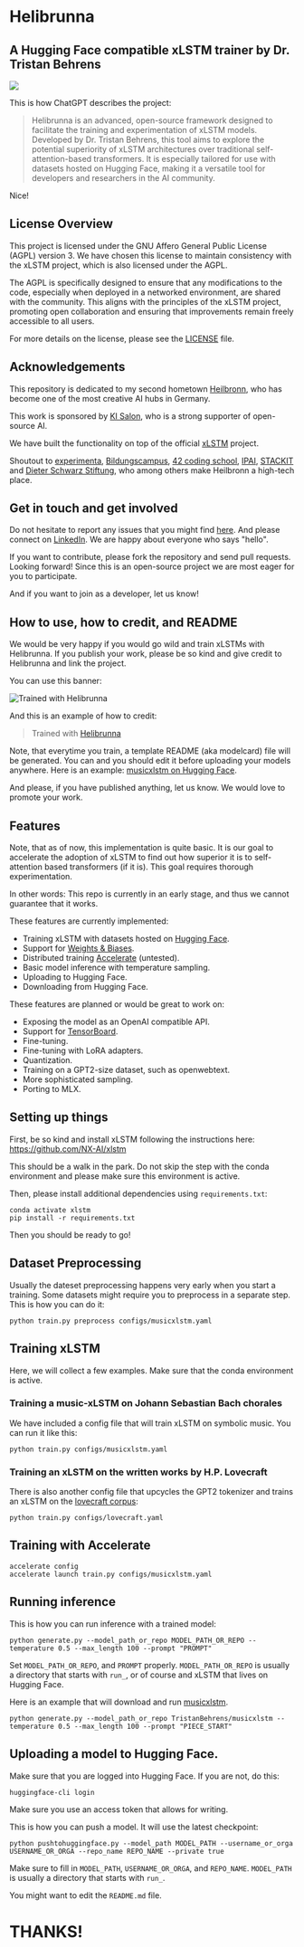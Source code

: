 # Helibrunna
## A Hugging Face compatible xLSTM trainer by Dr. Tristan Behrens

![](assets/helibrunna02.jpg)

This is how ChatGPT describes the project:

> Helibrunna is an advanced, open-source framework designed to facilitate the training and experimentation of xLSTM models. Developed by Dr. Tristan Behrens, this tool aims to explore the potential superiority of xLSTM architectures over traditional self-attention-based transformers. It is especially tailored for use with datasets hosted on Hugging Face, making it a versatile tool for developers and researchers in the AI community.

Nice!


## License Overview

This project is licensed under the GNU Affero General Public License (AGPL) version 3. We have chosen this license to maintain consistency with the xLSTM project, which is also licensed under the AGPL. 

The AGPL is specifically designed to ensure that any modifications to the code, especially when deployed in a networked environment, are shared with the community. This aligns with the principles of the xLSTM project, promoting open collaboration and ensuring that improvements remain freely accessible to all users.

For more details on the license, please see the [LICENSE](./LICENSE) file.


## Acknowledgements

This repository is dedicated to my second hometown [Heilbronn](https://www.heilbronn.de/startseite.html), who has become one of the most creative AI hubs in Germany.

This work is sponsored by [KI Salon](https://www.ki-salon.net/), who is a strong supporter of open-source AI.

We have built the functionality on top of the official [xLSTM](https://github.com/NX-AI/xlstm) project.

Shoutout to [experimenta](https://www.experimenta.science/), [Bildungscampus](https://www.bildungscampus.hn/), [42 coding school](https://www.42heilbronn.de/), [IPAI](https://ip.ai/), [STACKIT](https://www.stackit.de/de/) and [Dieter Schwarz Stiftung](https://www.dieter-schwarz-stiftung.de/), who among others make Heilbronn a high-tech place.


## Get in touch and get involved

Do not hesitate to report any issues that you might find [here](https://github.com/AI-Guru/helibrunna/issues). And please connect on [LinkedIn](https://de.linkedin.com/in/dr-tristan-behrens-734967a2). We are happy about everyone who says "hello".

If you want to contribute, please fork the repository and send pull requests. Looking forward! Since this is an open-source project we are most eager for you to participate.

And if you want to join as a developer, let us know!


## How to use, how to credit, and README

We would be very happy if you would go wild and train xLSTMs with Helibrunna. If you publish your work, please be so kind and give credit to Helibrunna and link the project.

You can use this banner:

![Trained with Helibrunna](assets/trainedwithhelibrunna.jpg)

And this is an example of how to credit:

> Trained with [Helibrunna](https://github.com/AI-Guru/helibrunna)

Note, that everytime you train, a template README (aka modelcard) file will be generated. You can and you should edit it before uploading your models anywhere. Here is an example: [musicxlstm on Hugging Face](https://huggingface.co/TristanBehrens/musicxlstm).

And please, if you have published anything, let us know. We would love to promote your work.


## Features

Note, that as of now, this implementation is quite basic. It is our goal to accelerate the adoption of xLSTM to find out how superior it is to self-attention based transformers (if it is). This goal requires thorough experimentation.

In other words: This repo is currently in an early stage, and thus we cannot guarantee that it works.

These features are currently implemented:

- Training xLSTM with datasets hosted on [Hugging Face](https://huggingface.co/).
- Support for [Weights & Biases](https://wandb.ai/home).
- Distributed training [Accelerate](https://huggingface.co/docs/accelerate/index) (untested).
- Basic model inference with temperature sampling.
- Uploading to Hugging Face.
- Downloading from Hugging Face.

These features are planned or would be great to work on:

- Exposing the model as an OpenAI compatible API.
- Support for [TensorBoard](https://www.tensorflow.org/tensorboard).
- Fine-tuning.
- Fine-tuning with LoRA adapters.
- Quantization.
- Training on a GPT2-size dataset, such as openwebtext.
- More sophisticated sampling.
- Porting to MLX.


## Setting up things

First, be so kind and install xLSTM following the instructions here: https://github.com/NX-AI/xlstm

This should be a walk in the park. Do not skip the step with the conda environment and please make sure this environment is active.

Then, please install additional dependencies using `requirements.txt`:

```
conda activate xlstm
pip install -r requirements.txt
```

Then you should be ready to go!

## Dataset Preprocessing

Usually the dateset preprocessing happens very early when you start a training. Some datasets might require you to preprocess in a separate step. This is how you can do it:

```
python train.py preprocess configs/musicxlstm.yaml
```

## Training xLSTM

Here, we will collect a few examples. Make sure that the conda environment is active.


### Training a music-xLSTM on Johann Sebastian Bach chorales

We have included a config file that will train xLSTM on symbolic music. You can run it like this:

```
python train.py configs/musicxlstm.yaml
```


### Training an xLSTM on the written works by H.P. Lovecraft

There is also another config file that upcycles the GPT2 tokenizer and trains an xLSTM on the [lovecraft corpus](https://huggingface.co/datasets/TristanBehrens/lovecraftcorpus):


```
python train.py configs/lovecraft.yaml
```

## Training with Accelerate

```
accelerate config
accelerate launch train.py configs/musicxlstm.yaml
```


## Running inference

This is how you can run inference with a trained model:

```
python generate.py --model_path_or_repo MODEL_PATH_OR_REPO --temperature 0.5 --max_length 100 --prompt "PROMPT"
```

Set `MODEL_PATH_OR_REPO`, and `PROMPT` properly. `MODEL_PATH_OR_REPO` is usually a directory that starts with `run_`, or of course and xLSTM that lives on Hugging Face.

Here is an example that will download and run [musicxlstm](https://huggingface.co/TristanBehrens/musicxlstm).

```
python generate.py --model_path_or_repo TristanBehrens/musicxlstm --temperature 0.5 --max_length 100 --prompt "PIECE_START"
```

## Uploading a model to Hugging Face.

Make sure that you are logged into Hugging Face. If you are not, do this:

```
huggingface-cli login
```

Make sure you use an access token that allows for writing.

This is how you can push a model. It will use the latest checkpoint:

```
python pushtohuggingface.py --model_path MODEL_PATH --username_or_orga USERNAME_OR_ORGA --repo_name REPO_NAME --private true
```

Make sure to fill in `MODEL_PATH`, `USERNAME_OR_ORGA`, and `REPO_NAME`. `MODEL_PATH` is usually a directory that starts with `run_`.

You might want to edit the `README.md` file.

# THANKS!